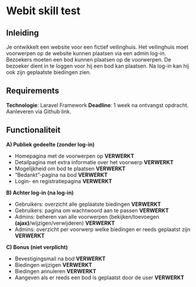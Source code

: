 # Webit skill test
## Inleiding
Je ontwikkelt een website voor een fictief veilinghuis. Het veilinghuis moet voorwerpen op de website kunnen plaatsen via een admin log-in. Bezoekers moeten een bod kunnen plaatsen op de voorwerpen. De bezoeker dient in te loggen voor hij een bod kan plaatsen. Na log-in kan hij ook zijn geplaatste biedingen zien.

## Requirements
**Technologie**: Laravel Framework
**Deadline**: 1 week na ontvangst opdracht. Aanleveren via Github link.

## Functionaliteit
**A) Publiek gedeelte (zonder log-in)**
- Homepagina met de voorwerpen op **VERWERKT**
- Detailpagina met extra informatie over het voorwerp **VERWERKT**
- Mogelijkheid om bod te plaatsen **VERWERKT**
- “Bedankt”-pagina na bod **VERWERKT**
- Login- en registratiepagina **VERWERKT**

**B) Achter log-in (na log-in)**
 -	Gebruikers: overzicht alle geplaatste biedingen **VERWERKT**
-	Gebruikers: pagina om wachtwoord aan te passen **VERWERKT**
-	Admins: beheren van alle voorwerpen (bekijken/toevoegen **(ajax)**/wijzigen/verwijderen) **VERWERKT**
-	Admins: overzicht per voorwerp welke biedingen er reeds geplaatst zijn **VERWERKT**

**C) Bonus (niet verplicht)**
-	Bevestigingsmail na bod **VERWERKT**
-	Biedingen wijzigen **VERWERKT**
-	Biedingen annuleren **VERWERKT**
-	Aangeven als er reeds een bod is geplaatst door de user **VERWERKT**